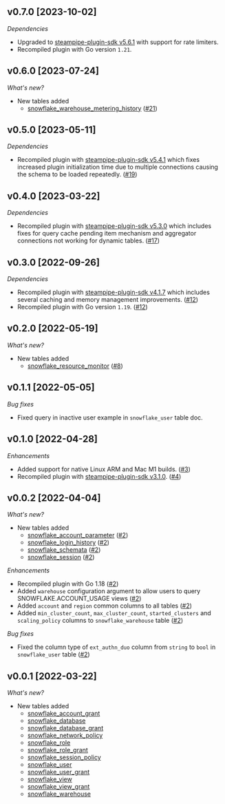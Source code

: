 ## v0.7.0 [2023-10-02]

_Dependencies_

- Upgraded to [steampipe-plugin-sdk v5.6.1](https://github.com/turbot/steampipe-plugin-sdk/blob/main/CHANGELOG.md#v561-2023-09-29) with support for rate limiters.
- Recompiled plugin with Go version `1.21`.

## v0.6.0 [2023-07-24]

_What's new?_

- New tables added
  - [snowflake_warehouse_metering_history](https://hub.steampipe.io/plugins/turbot/snowflake/tables/snowflake_warehouse_metering_history) ([#21](https://github.com/turbot/steampipe-plugin-snowflake/pull/21))

## v0.5.0 [2023-05-11]

_Dependencies_

- Recompiled plugin with [steampipe-plugin-sdk v5.4.1](https://github.com/turbot/steampipe-plugin-sdk/blob/main/CHANGELOG.md#v541-2023-05-05) which fixes increased plugin initialization time due to multiple connections causing the schema to be loaded repeatedly. ([#19](https://github.com/turbot/steampipe-plugin-snowflake/pull/19))

## v0.4.0 [2023-03-22]

_Dependencies_

- Recompiled plugin with [steampipe-plugin-sdk v5.3.0](https://github.com/turbot/steampipe-plugin-sdk/blob/main/CHANGELOG.md#v530-2023-03-16) which includes fixes for query cache pending item mechanism and aggregator connections not working for dynamic tables. ([#17](https://github.com/turbot/steampipe-plugin-snowflake/pull/17))

## v0.3.0 [2022-09-26]

_Dependencies_

- Recompiled plugin with [steampipe-plugin-sdk v4.1.7](https://github.com/turbot/steampipe-plugin-sdk/blob/main/CHANGELOG.md#v417-2022-09-08) which includes several caching and memory management improvements. ([#12](https://github.com/turbot/steampipe-plugin-snowflake/pull/12))
- Recompiled plugin with Go version `1.19`. ([#12](https://github.com/turbot/steampipe-plugin-snowflake/pull/12))

## v0.2.0 [2022-05-19]

_What's new?_

- New tables added
  - [snowflake_resource_monitor](https://hub.steampipe.io/plugins/turbot/snowflake/tables/snowflake_resource_monitor) ([#8](https://github.com/turbot/steampipe-plugin-snowflake/pull/8))

## v0.1.1 [2022-05-05]

_Bug fixes_

- Fixed query in inactive user example in `snowflake_user` table doc.

## v0.1.0 [2022-04-28]

_Enhancements_

- Added support for native Linux ARM and Mac M1 builds. ([#3](https://github.com/turbot/steampipe-plugin-snowflake/pull/3))
- Recompiled plugin with [steampipe-plugin-sdk v3.1.0](https://github.com/turbot/steampipe-plugin-sdk/blob/main/CHANGELOG.md#v310--2022-03-30). ([#4](https://github.com/turbot/steampipe-plugin-snowflake/pull/4))

## v0.0.2 [2022-04-04]

_What's new?_

- New tables added
  - [snowflake_account_parameter](https://hub.steampipe.io/plugins/turbot/snowflake/tables/snowflake_account_parameter) ([#2](https://github.com/turbot/steampipe-plugin-snowflake/pull/2))
  - [snowflake_login_history](https://hub.steampipe.io/plugins/turbot/snowflake/tables/snowflake_login_history) ([#2](https://github.com/turbot/steampipe-plugin-snowflake/pull/2))
  - [snowflake_schemata](https://hub.steampipe.io/plugins/turbot/snowflake/tables/snowflake_schemata) ([#2](https://github.com/turbot/steampipe-plugin-snowflake/pull/2))
  - [snowflake_session](https://hub.steampipe.io/plugins/turbot/snowflake/tables/snowflake_session) ([#2](https://github.com/turbot/steampipe-plugin-snowflake/pull/2))

_Enhancements_

- Recompiled plugin with Go 1.18 ([#2](https://github.com/turbot/steampipe-plugin-snowflake/pull/2))
- Added `warehouse` configuration argument to allow users to query SNOWFLAKE.ACCOUNT_USAGE views ([#2](https://github.com/turbot/steampipe-plugin-snowflake/pull/2))
- Added `account` and `region` common columns to all tables ([#2](https://github.com/turbot/steampipe-plugin-snowflake/pull/2))
- Added `min_cluster_count`, `max_cluster_count`, `started_clusters` and `scaling_policy` columns to `snowflake_warehouse` table ([#2](https://github.com/turbot/steampipe-plugin-snowflake/pull/2))

_Bug fixes_

- Fixed the column type of `ext_authn_duo` column from `string` to `bool` in `snowflake_user` table ([#2](https://github.com/turbot/steampipe-plugin-snowflake/pull/2))

## v0.0.1 [2022-03-22]

_What's new?_

- New tables added
  - [snowflake_account_grant](https://hub.steampipe.io/plugins/turbot/snowflake/tables/snowflake_account_grant)
  - [snowflake_database](https://hub.steampipe.io/plugins/turbot/snowflake/tables/snowflake_database)
  - [snowflake_database_grant](https://hub.steampipe.io/plugins/turbot/snowflake/tables/snowflake_database_grant)
  - [snowflake_network_policy](https://hub.steampipe.io/plugins/turbot/snowflake/tables/snowflake_network_policy)
  - [snowflake_role](https://hub.steampipe.io/plugins/turbot/snowflake/tables/snowflake_role)
  - [snowflake_role_grant](https://hub.steampipe.io/plugins/turbot/snowflake/tables/snowflake_role_grant)
  - [snowflake_session_policy](https://hub.steampipe.io/plugins/turbot/snowflake/tables/snowflake_session_policy)
  - [snowflake_user](https://hub.steampipe.io/plugins/turbot/snowflake/tables/snowflake_user)
  - [snowflake_user_grant](https://hub.steampipe.io/plugins/turbot/snowflake/tables/snowflake_user_grant)
  - [snowflake_view](https://hub.steampipe.io/plugins/turbot/snowflake/tables/snowflake_view)
  - [snowflake_view_grant](https://hub.steampipe.io/plugins/turbot/snowflake/tables/snowflake_view_grant)
  - [snowflake_warehouse](https://hub.steampipe.io/plugins/turbot/snowflake/tables/snowflake_warehouse)
